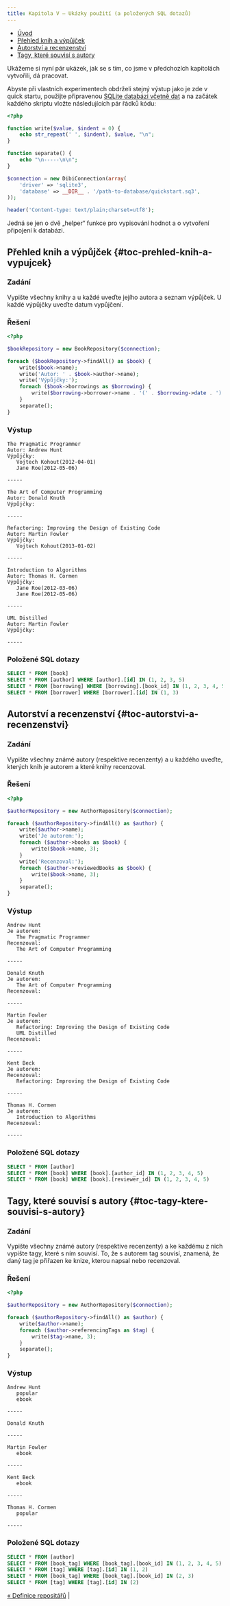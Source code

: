 ```yaml
---
title: Kapitola V – Ukázky použití (a položených SQL dotazů)
---
```


* [Úvod](#page-title)
* [Přehled knih a výpůjček](#toc-prehled-knih-a-vypujcek)
* [Autorství a recenzenství](#toc-autorstvi-a-recenzenstvi)
* [Tagy, které souvisí s autory](#toc-tagy-ktere-souvisi-s-autory)


Ukážeme si nyní pár ukázek, jak se s tím, co jsme v předchozích kapitolách vytvořili, dá pracovat.

Abyste při vlastních experimentech obdrželi stejný výstup jako je zde v quick startu, použijte připravenou [SQLite databázi včetně dat](/cs/quick-start/kapitola-2/) a na začátek každého skriptu vložte následujících pár řádků kódu:

``` php
<?php

function write($value, $indent = 0) {
	echo str_repeat(' ', $indent), $value, "\n";
}

function separate() {
	echo "\n-----\n\n";
}

$connection = new DibiConnection(array(
	'driver' => 'sqlite3',
	'database' => __DIR__ . '/path-to-database/quickstart.sq3',
));

header('Content-type: text/plain;charset=utf8');
```

Jedná se jen o dvě „helper“ funkce pro vypisování hodnot a o vytvoření připojení k databázi.


## Přehled knih a výpůjček {#toc-prehled-knih-a-vypujcek}

### Zadání

Vypište všechny knihy a u každé uveďte jejího autora a seznam výpůjček. U každé výpůjčky uveďte datum vypůjčení.


### Řešení

``` php
<?php

$bookRepository = new BookRepository($connection);

foreach ($bookRepository->findAll() as $book) {
	write($book->name);
	write('Autor: ' . $book->author->name);
	write('Výpůjčky:');
	foreach ($book->borrowings as $borrowing) {
		write($borrowing->borrower->name . '(' . $borrowing->date . ')', 3);
	}
	separate();
}
```


### Výstup

```
The Pragmatic Programmer
Autor: Andrew Hunt
Výpůjčky:
   Vojtech Kohout(2012-04-01)
   Jane Roe(2012-05-06)

-----

The Art of Computer Programming
Autor: Donald Knuth
Výpůjčky:

-----

Refactoring: Improving the Design of Existing Code
Autor: Martin Fowler
Výpůjčky:
   Vojtech Kohout(2013-01-02)

-----

Introduction to Algorithms
Autor: Thomas H. Cormen
Výpůjčky:
   Jane Roe(2012-03-06)
   Jane Roe(2012-05-06)

-----

UML Distilled
Autor: Martin Fowler
Výpůjčky:

-----
```


### Položené SQL dotazy

``` sql
SELECT * FROM [book]
SELECT * FROM [author] WHERE [author].[id] IN (1, 2, 3, 5)
SELECT * FROM [borrowing] WHERE [borrowing].[book_id] IN (1, 2, 3, 4, 5)
SELECT * FROM [borrower] WHERE [borrower].[id] IN (1, 3)
```


## Autorství a recenzenství {#toc-autorstvi-a-recenzenstvi}

### Zadání

Vypište všechny známé autory (respektive recenzenty) a u každého uveďte, kterých knih je autorem a které knihy recenzoval.


### Řešení

``` php
<?php

$authorRepository = new AuthorRepository($connection);

foreach ($authorRepository->findAll() as $author) {
	write($author->name);
	write('Je autorem:');
	foreach ($author->books as $book) {
		write($book->name, 3);
	}
	write('Recenzoval:');
	foreach ($author->reviewedBooks as $book) {
		write($book->name, 3);
	}
	separate();
}
```


### Výstup

```
Andrew Hunt
Je autorem:
   The Pragmatic Programmer
Recenzoval:
   The Art of Computer Programming

-----

Donald Knuth
Je autorem:
   The Art of Computer Programming
Recenzoval:

-----

Martin Fowler
Je autorem:
   Refactoring: Improving the Design of Existing Code
   UML Distilled
Recenzoval:

-----

Kent Beck
Je autorem:
Recenzoval:
   Refactoring: Improving the Design of Existing Code

-----

Thomas H. Cormen
Je autorem:
   Introduction to Algorithms
Recenzoval:

-----
```


### Položené SQL dotazy

``` sql
SELECT * FROM [author]
SELECT * FROM [book] WHERE [book].[author_id] IN (1, 2, 3, 4, 5)
SELECT * FROM [book] WHERE [book].[reviewer_id] IN (1, 2, 3, 4, 5)
```


## Tagy, které souvisí s autory {#toc-tagy-ktere-souvisi-s-autory}

### Zadání

Vypište všechny známé autory (respektive recenzenty) a ke každému z nich vypište tagy, které s ním souvisí. To, že s autorem tag souvisí, znamená, že daný tag je přiřazen ke knize, kterou napsal nebo recenzoval.


### Řešení

``` php
<?php

$authorRepository = new AuthorRepository($connection);

foreach ($authorRepository->findAll() as $author) {
	write($author->name);
	foreach ($author->referencingTags as $tag) {
		write($tag->name, 3);
	}
	separate();
}
```


### Výstup

```
Andrew Hunt
   popular
   ebook

-----

Donald Knuth

-----

Martin Fowler
   ebook

-----

Kent Beck
   ebook

-----

Thomas H. Cormen
   popular

-----
```


### Položené SQL dotazy

``` sql
SELECT * FROM [author]
SELECT * FROM [book_tag] WHERE [book_tag].[book_id] IN (1, 2, 3, 4, 5)
SELECT * FROM [tag] WHERE [tag].[id] IN (1, 2)
SELECT * FROM [book_tag] WHERE [book_tag].[book_id] IN (2, 3)
SELECT * FROM [tag] WHERE [tag].[id] IN (2)
```


[« Definice repositářů](/cs/quick-start/kapitola-4/) |
